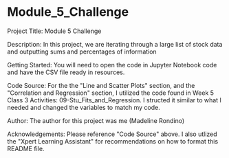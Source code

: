 # Module_5_Challenge
Project Title: Module 5 Challenge

Description: In this project, we are iterating through a large list of stock data and outputting sums and percentages of information

Getting Started: You will need to open the code in Jupyter Notebook code and have the CSV file ready in resources.

Code Source: For the the "Line and Scatter Plots" section, and the "Correlation and Regression" section, I utilized the code found in Week 5 Class 3 Activities: 09-Stu_Fits_and_Regression. I structed it similar to what I needed and changed the variables to match my code.

Author: The author for this project was me (Madeline Rondino)

Acknowledgements: Please reference "Code Source" above. I also utlized the "Xpert Learning Assistant" for recommendations on how to format this README file.
